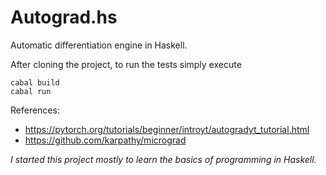 # Autograd.hs
Automatic differentiation engine in Haskell.

After cloning the project, to run the tests simply execute
```
cabal build
cabal run
```

References: 
- https://pytorch.org/tutorials/beginner/introyt/autogradyt_tutorial.html
- https://github.com/karpathy/micrograd

*I started this project mostly to learn the basics of programming in Haskell.*

